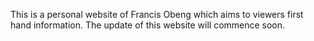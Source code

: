 This is a personal website of Francis Obeng which aims to viewers first hand information.
The update of this website will commence soon.
